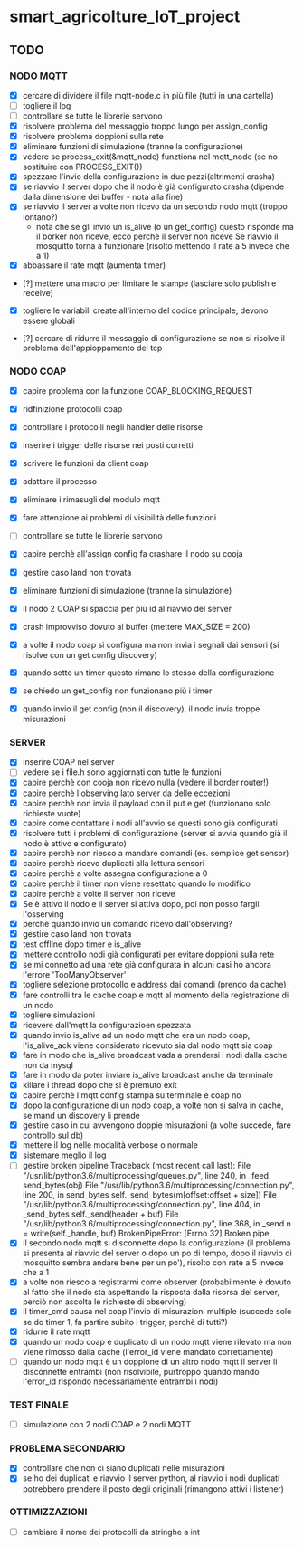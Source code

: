 # smart_agricolture_IoT_project

## TODO


### NODO MQTT

* [x] cercare di dividere il file mqtt-node.c in più file (tutti in una cartella)
* [ ] togliere il log
* [ ] controllare se tutte le librerie servono
* [x] risolvere problema del messaggio troppo lungo per assign_config
* [x] risolvere problema doppioni sulla rete
* [x] eliminare funzioni di simulazione (tranne la configurazione)
* [x] vedere se process_exit(&mqtt_node) funztiona nel mqtt_node (se no sostituire con PROCESS_EXIT())
* [x] spezzare l'invio della configurazione in due pezzi(altrimenti crasha)
* [x] se riavvio il server dopo che il nodo è già configurato crasha (dipende dalla dimensione dei buffer - nota alla fine)
* [x] se riavvio il server a volte non ricevo da un secondo nodo mqtt (troppo lontano?)
	* nota che se gli invio un is_alive (o un get_config) questo risponde ma il borker non riceve,
		ecco perchè il server non riceve
		Se riavvio il mosquitto torna a funzionare (risolto mettendo il rate a 5 invece che a 1)
* [x] abbassare il rate mqtt (aumenta timer)
* [?] mettere una macro per limitare le stampe (lasciare solo publish e receive)
* [x] togliere le variabili create all'interno del codice principale, devono essere globali
* [?] cercare di ridurre il messaggio di configurazione se non si risolve il problema dell'appioppamento del tcp

### NODO COAP

* [x] capire problema con la funzione COAP_BLOCKING_REQUEST
* [x] ridfinizione protocolli coap
* [x] controllare i protocolli negli handler delle risorse
* [x] inserire i trigger delle risorse nei posti corretti
* [x] scrivere le funzioni da client coap
* [x] adattare il processo
* [x] eliminare i rimasugli del modulo mqtt
* [x] fare attenzione ai problemi di visibilità delle funzioni
* [ ] controllare se tutte le librerie servono
* [x] capire perchè all'assign config fa crashare il nodo su cooja
* [x] gestire caso land non trovata
* [x] eliminare funzioni di simulazione (tranne la simulazione)
* [x] il nodo 2 COAP si spaccia per più id al riavvio del server
* [x] crash improvviso dovuto al buffer (mettere MAX_SIZE = 200)
* [x] a volte il nodo coap si configura ma non invia i segnali dai sensori (si risolve con un get config discovery)
* [x] quando setto un timer questo rimane lo stesso della configurazione 
* [x] se chiedo un get_config non funzionano più i timer
* [x] quando invio il get config (non il discovery), il nodo invia troppe misurazioni


### SERVER
* [x] inserire COAP nel server
* [ ] vedere se i file.h sono aggiornati con tutte le funzioni
* [x] capire perchè con cooja non ricevo nulla (vedere il border router!)
* [x] capire perchè l'observing lato server da delle eccezioni
* [x] capire perchè non invia il payload con il put e get (funzionano solo richieste vuote)
* [x] capire come contattare i nodi all'avvio se questi sono già configurati
* [x] risolvere tutti i problemi di configurazione (server si avvia quando già il nodo è attivo e configurato)
* [x] capire perchè non riesco a mandare comandi (es. semplice get sensor)
* [x] capire perchè ricevo duplicati alla lettura sensori
* [x] capire perchè a volte assegna configurazione a 0
* [x] capire perchè il timer non viene resettato quando lo modifico
* [x] capire perchè a volte il server non riceve
* [x] Se è attivo il nodo e il server si attiva dopo, poi non posso fargli l'osserving
* [x] perchè quando invio un comando ricevo dall'observing?
* [x] gestire caso land non trovata
* [x] test offline dopo timer e is_alive
* [x] mettere controllo nodi già configurati per evitare doppioni sulla rete
* [x] se mi connetto ad una rete già configurata in alcuni casi ho ancora l'errore 'TooManyObserver'
* [x] togliere selezione protocollo e address dai comandi (prendo da cache)
* [x] fare controlli tra le cache coap e mqtt al momento della registrazione di un nodo
* [x] togliere simulazioni
* [x] ricevere dall'mqtt la configurazioen spezzata
* [x] quando invio is_alive ad un nodo mqtt che era un nodo coap, l'is_alive_ack viene considerato 
	ricevuto sia dal nodo mqtt sia coap
* [x] fare in modo che is_alive broadcast vada a prendersi i nodi dalla cache non da mysql
* [x] fare in modo da poter inviare is_alive broadcast anche da terminale
* [x] killare i thread dopo che si è premuto exit
* [x] capire perchè l'mqtt config stampa su terminale e coap no
* [x] dopo la configurazione di un nodo coap, a volte non si salva in cache, se mand un discovery li prende
* [x] gestire caso in cui avvengono doppie misurazioni (a volte succede, fare controllo sul db)
* [x] mettere il log nelle modalità verbose o normale
* [x] sistemare meglio il log
* [ ] gestire broken pipeline
		Traceback (most recent call last):
  File "/usr/lib/python3.6/multiprocessing/queues.py", line 240, in _feed
    send_bytes(obj)
  File "/usr/lib/python3.6/multiprocessing/connection.py", line 200, in send_bytes
    self._send_bytes(m[offset:offset + size])
  File "/usr/lib/python3.6/multiprocessing/connection.py", line 404, in _send_bytes
    self._send(header + buf)
  File "/usr/lib/python3.6/multiprocessing/connection.py", line 368, in _send
    n = write(self._handle, buf)
BrokenPipeError: [Errno 32] Broken pipe
* [x] il secondo nodo mqtt si disconnette dopo la configurazione (il problema si presenta al riavvio del server o dopo un po di tempo, dopo il riavvio di mosquitto sembra andare bene per un po'), risolto con rate a 5 invece che a 1 
* [x] a volte non riesco a registrarmi come observer (probabilmente è dovuto al fatto che il nodo sta aspettando la risposta dalla risorsa del server, perciò non ascolta le richieste di observing) 
* [x] il timer_cmd causa nel coap l'invio di misurazioni multiple (succede solo se do timer 1, fa partire subito i trigger, perchè di tutti?)
* [x] ridurre il rate mqtt 
* [x] quando un nodo coap è duplicato di un nodo mqtt viene rilevato ma non viene rimosso dalla cache (l'error_id viene mandato correttamente)
* [ ] quando un nodo mqtt è un doppione di un altro nodo mqtt il server li disconnette entrambi (non risolvibile, purtroppo quando mando l'error_id rispondo necessariamente entrambi i nodi)

### TEST FINALE
* [ ] simulazione con 2 nodi COAP e 2 nodi MQTT

### PROBLEMA SECONDARIO
* [x] controllare che non ci siano duplicati nelle misurazioni 
* [x] se ho dei duplicati e riavvio il server python, al riavvio i nodi duplicati potrebbero prendere il posto degli
originali (rimangono attivi i listener)

### OTTIMIZZAZIONI
* [ ] cambiare il nome dei protocolli da stringhe a int




